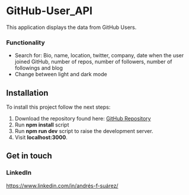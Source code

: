 # GitHub-User_API
This application displays the data from GitHub Users.
### Functionality
- Search for: Bio, name, location, twitter, company, date when the user joined GitHub, number of repos, number of followers, number of followings and blog
- Change between light and dark mode

## Installation
To install this project follow the next steps:
1.  Download the repository found here: [GitHub Repository](https://github.com/SuaferoanTJK/GitHub-User_API)
2.  Run **npm install** script
3.  Run **npm run dev** script to raise the development server.
4.  Visit **localhost:3000**.

## Get in touch
### LinkedIn
https://www.linkedin.com/in/andrés-f-suárez/
